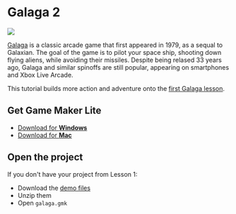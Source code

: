 # Galaga 2

![](http://upload.wikimedia.org/wikipedia/en/thumb/2/2a/Galaga.png/220px-Galaga.png)

[Galaga](http://en.wikipedia.org/wiki/Galaga) is a classic arcade game that
first appeared in 1979, as a sequal to Galaxian. The goal of the game is to
pilot your space ship, shooting down flying aliens, while avoiding their
missiles. Despite being relased 33 years ago, Galaga and similar spinoffs are
still popular, appearing on smartphones and Xbox Live Arcade.

This tutorial builds more action and adventure onto the
[first Galaga lesson](https://github.com/cameronmcefee/Lesson-Plans/blob/master/galaga/galaga.md).


## Get Game Maker Lite

* [Download for **Windows**](http://www.yoyogames.com/gamemaker/windows)
* [Download for **Mac**](http://www.yoyogames.com/gamemaker/mac)

## Open the project

If you don't have your project from Lesson 1:

* Download the [demo files](https://github.com/kristjan/Lesson-Plans/blob/galaga_part_deux/galaga-2/demo-files.zip?raw=true)
* Unzip them
* Open `galaga.gmk`
